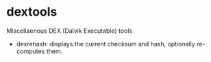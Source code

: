 dextools
========

Miscellaenous DEX (Dalvik Executable) tools
- dexrehash: displays the current checksum and hash, optionally re-computes them.
